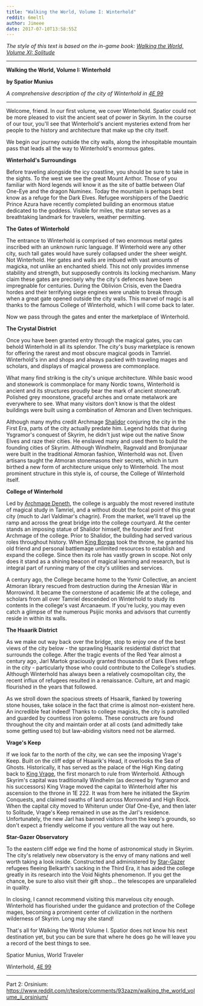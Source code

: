 ```yaml
---
title: "Walking the World, Volume I: Winterhold"
reddit: 6meltl
author: Jimeee
date: 2017-07-10T13:58:55Z
---
```


*The style of this text is based on the in-game book: [Walking the World, Volume XI: Solitude](http://en.uesp.net/wiki/Lore:Walking_the_World,_Vol_XI)*

---
**Walking the World, Volume I: Winterhold**

**by Spatior Munius**

*A comprehensive description of the city of Winterhold in [4E 99](http://en.uesp.net/wiki/Lore:Fourth_Era#Second_Century)*

---


Welcome, friend. In our first volume, we cover Winterhold. Spatior could not be more pleased to visit the ancient seat of power in Skyrim. In the course of our tour, you'll see that Winterhold's ancient mysteries extend from her people to the history and architecture that make up the city itself.

We begin our journey outside the city walls, along the inhospitable mountain pass that leads all the way to Winterhold's enormous gates.

**Winterhold's Surroundings**

Before traveling alongside the icy coastline, you should be sure to take in the sights. To the west we see the great Mount Anthor. Those of you familiar with Nord legends will know it as the site of battle between Olaf One-Eye and the dragon Numinex. Today the mountain is perhaps best know as a refuge for the Dark Elves. Refugee worshippers of the Daedric Prince Azura have recently completed building an enormous statue dedicated to the goddess. Visible for miles, the statue serves as a breathtaking landmark for travelers, weather permitting.

**The Gates of Winterhold**

The entrance to Winterhold is comprised of two enormous metal gates inscribed with an unknown runic language. If Winterhold were any other city, such tall gates would have surely collapsed under the sheer weight. Not Winterhold. Her gates and walls are imbued with vast amounts of magicka, not unlike an enchanted shield. This not only provides immense stability and strength, but supposedly controls its locking mechanism. Many claim these gates are precisely why the city's defences have been impregnable for centuries. During the Oblivion Crisis, even the Daedra hordes and their terrifying siege engines were unable to break through when a great gate opened outside the city walls. This marvel of magic is all thanks to the famous College of Winterhold, which I will come back to later.

Now we pass through the gates and enter the marketplace of Winterhold.

**The Crystal District**

Once you have been granted entry through the magical gates, you can behold Winterhold in all its splendor. The city's busy marketplace is renown for offering the rarest and most obscure magical goods in Tamriel. Winterhold's inn and shops and always packed with traveling mages and scholars, and displays of magical prowess are commonplace.

What many find striking is the city's unique architecture. While basic wood and stonework is commonplace for many Nordic towns, Winterhold is ancient and its structures proudly bear the mark of ancient stonecraft. Polished grey moonstone, graceful arches and ornate metalwork are everywhere to see. What many visitors don't know is that the oldest buildings were built using a combination of Atmoran and Elven techniques.

Although many myths credit Archmage [Shalidor](http://en.uesp.net/wiki/Lore:Shalidor) conjuring the city in the First Era, parts of the city actually predate him. Legend holds that during Ysgramor's conquest of Skyrim, he didn't just wipe out the native Snow Elves and raze their cities. He enslaved many and used them to build the founding cities of Skyrim. Although Windhelm, Ragnvald and Bromjunaar were built in the traditional Atmoran fashion, Winterhold was not. Elven artisans taught the Atmoran stonemasons their secrets, which in turn birthed a new form of architecture unique only to Winterhold. The most prominent structure in this style is, of course, the College of Winterhold itself.

**College of Winterhold**

Led by [Archmage Deneth](http://en.uesp.net/wiki/Lore:On_the_Great_Collapse), the college is arguably the most revered institute of magical study in Tamriel, and a without doubt the focal point of this great city (much to Jarl Valdimar's chagrin). From the market, we'll travel up the ramp and across the great bridge into the college courtyard. At the center stands an imposing statue of Shalidor himself, the founder and first Archmage of the college. Prior to Shalidor, the building had served various roles throughout history. When [King Borgas](http://en.uesp.net/wiki/Lore:Borgas) took the throne, he granted his old friend and personal battlemage unlimited resources to establish and expand the college. Since then its role has vastly grown in scope. Not only does it stand as a shining beacon of magical learning and research, but is integral part of running many of the city's utilities and services. 

A century ago, the College became home to the Ysmir Collective, an ancient Atmoran library rescued from destruction during the Arnesian War in Morrowind. It became the cornerstone of academic life at the college, and scholars from all over Tamriel descended on Winterhold to study its contents in the college's vast Arcanaeum. If you're lucky, you may even catch a glimpse of the numerous Psijiic monks and advisors that currently reside in within its walls.

**The Hsaarik District**

As we make out way back over the bridge, stop to enjoy one of the best views of the city below - the sprawling Hsaarik residential district that surrounds the college. After the tragic events of the Red Year almost a century ago, Jarl Martok graciously granted thousands of Dark Elves refuge in the city - particularly those who could contribute to the College's studies. Although Winterhold has always been a relatively cosmopolitan city, the recent influx of refugees resulted in a renaissance. Culture, art and magic flourished in the years that followed.

As we stroll down the spacious streets of Hsaarik, flanked by towering stone houses, take solace in the fact that crime is almost non-existent here. An incredible feat indeed! Thanks to college magicks, the city is patrolled and guarded by countless iron golems. These constructs are found throughout the city and maintain order at all costs (and admittedly take some getting used to) but law-abiding visitors need not be alarmed.

**Vrage's Keep**

If we look far to the north of the city, we can see the imposing Vrage's Keep. Built on the cliff edge of Hsaarik's Head, it overlooks the Sea of Ghosts. Historically, it has served as the palace of the High King dating back to [King Vrage](http://en.uesp.net/wiki/Lore:Vrage), the first monarch to rule from Winterhold. Although Skyrim's capital was traditionally Windhelm (as decreed by Ysgramor and his successors) King Vrage moved the capital to Winterhold after his ascension to the throne in 1E 222. It was from here he initiated the Skyrim Conquests, and claimed swaths of land across Morrowind and High Rock. When the capital city moved to Whiterun under Olaf One-Eye, and then later to Solitude, Vrage's Keep remained in use as the Jarl's residence. Unfortunately, the new Jarl has banned visitors from the keep's grounds, so don't expect a friendly welcome if you venture all the way out here.

**Star-Gazer Observatory**

To the eastern cliff edge we find the home of astronomical study in Skyrim. The city's relatively new observatory is the envy of many nations and well worth taking a look inside. Constructed and administered by [Star-Gazer](http://en.uesp.net/wiki/Online:Star-Gazers) refugees fleeing Belkarth's sacking in the Third Era, it has aided the college greatly in its research into the Void Nights phenomenon. If you get the chance, be sure to also visit their gift shop... the telescopes are unparalleled in quality.

In closing, I cannot recommend visiting this marvelous city enough. Winterhold has flourished under the guidance and protection of the College mages, becoming a prominent center of civilization in the northern wilderness of Skyrim. Long may she stand!

That's all for Walking the World Volume I. Spatior does not know his next destination yet, but you can be sure that where he does go he will leave you a record of the best things to see.


Spatior Munius, World Traveler

Winterhold, [4E 99](http://en.uesp.net/wiki/Lore:Fourth_Era#Second_Century)

---
Part 2: Orsinium: https://www.reddit.com/r/teslore/comments/93zazm/walking_the_world_volume_ii_orsinium/
